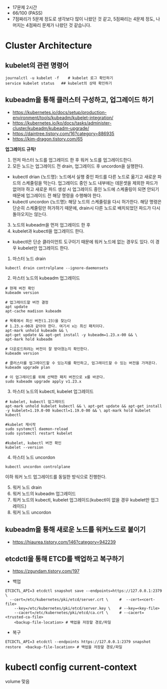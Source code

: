 - 17문제 2시간 
- 66/100 (PASS)
- 7점짜리가 5문제 정도로 생각보다 많이 나왔던 것 같고, 5점짜리는 4문제 정도, 나머지는 4점짜리 문제가 나왔던 것 같습니다.


# Cluster Architecture

## kubelet의 관련 명령어 
```
journalctl -u kubelet -f    # kubelet 로그 확인하기
service kubelet status   ## kubelet의 상태 확인하기
```

## kubeadm을 통해 클러스터 구성하고, 업그레이드 하기
- https://kubernetes.io/docs/setup/production-environment/tools/kubeadm/kubelet-integration/
- https://kubernetes.io/ko/docs/tasks/administer-cluster/kubeadm/kubeadm-upgrade/
- https://daintree.tistory.com/16?category=886935
- https://kim-dragon.tistory.com/65

**업그레이드 규칙!** 
1. 먼저 마스터 노드를 업그레이드 한 후 워커 노드를 업그레이드한다.
2. 모든 노드는 업그레이드 전 drain, 업그레이드 후 uncordon을 실행한다.
  - kubectl drian {노드명}: 노드에서 실행 중인 파드를 다른 노드로 옮기고 새로운 파드의 스케줄링을 막는다. 
    업그레이드 중인 노드 내부에는 데몬셋을 제외한 파드가 없어야 하고 새로운 파드 생성 시 업그레이드 중인 노드에 스케줄링이 되면 안되기 때문에 업그레이드 전 해당 명령을 수행해야 한다.
  - kubectl uncordon {노드명}: 해당 노드의 스케줄링을 다시 허가한다. 해당 명령은 단순히 스케줄링만 허가하기 때문에, drain시 다른 노드로 배치되었던 파드가 다시 돌아오지는 않는다. 
3. 노드의 kubeadm을 먼저 업그레이드 한 후
4. kubelet과 kubectl을 업그레이드 한다. 
  - kubectl은 단순 클라이언트 도구이기 때문에 워커 노드에 없는 경우도 있다. 이 경우 kubelet만 업그레이드 한다.


1. 마스터 노드 drain
```
kubectl drain controlplane --ignore-daemonsets
```
2. 마스터 노드의 kubeadm 업그레이드
```
# 현재 버전 확인
kubeadm version

# 업그레이드할 버전 결정
apt update
apt-cache madison kubeadm

# 목록에서 최신 버전(1.23)을 찾는다
# 1.23.x-00과 같아야 한다. 여기서 x는 최신 패치이다.
apt-mark unhold kubeadm && \
apt-get update && apt-get install -y kubeadm=1.23.x-00 && \
apt-mark hold kubeadm

# 다운로드하려는 버전이 잘 받아졌는지 확인한다.
kubeadm version

# 클러스터를 업그레이드할 수 있는지를 확인하고, 업그레이드할 수 있는 버전을 가져온다. 
kubeadm upgrade plan

# 이 업그레이드를 위해 선택한 패치 버전으로 x를 바꾼다.
sudo kubeadm upgrade apply v1.23.x
```

3. 마스터 노드의 kubectl, kubelet 업그레이드
```
# kubelet, kubectl 업그레이드 
apt-mark unhold kubelet kubectl && \ apt-get update && apt-get install -y kubelet=1.19.0-00 kubectl=1.19.0-00 && \ apt-mark hold kubelet kubectl 

#kubelet 재시작 
sudo systemctl daemon-reload 
sudo systemctl restart kubelet 

#kubelet, kubectl 버전 확인 
kubelet --version
```

4. 마스터 노드 uncordon
```
kubectl uncordon controlplane
```

이하 워커 노드 업그레이드를 동일한 방식으로 진행한다. 

5. 워커 노드 drain
6. 워커 노드의 kubeadm 업그레이드
7. 워커 노드의 kubectl, kubelet 업그레이드(kubectl이 없을 경우 kubelet만 업그레이드)
8. 워커 노드 uncordon

## kubeadm을 통해 새로운 노드를 워커노드로 붙이기
- https://hiaurea.tistory.com/146?category=942239

## etcdctl을 통해 ETCD를 백업하고 복구하기
- https://zgundam.tistory.com/197

- 백업 
```
ETCDCTL_API=3 etcdctl snapshot save --endpoints=https://127.0.0.1:2379 \
  --cert=/etc/kubernetes/pki/etcd/server.crt \     #  --cert=<cert-file>
    --key=/etc/kubernetes/pki/etcd/server.key \    # --key=<key-file> 
    --cacert=/etc/kubernetes/pki/etcd/ca.crt \     # --cacert=<trusted-ca-file>
    <backup-file-location> # 백업을 저장할 경로/파일

```
- 복구

```
ETCDCTL_API=3 etcdctl --endpoints https://127.0.0.1:2379 snapshot restore  <backup-file-location> # 백업을 저장할 경로/파일
```


# kubectl config current-context 

volume 맞음
